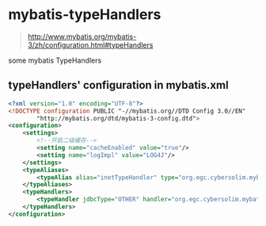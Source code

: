 # mybatis-typeHandlers
>http://www.mybatis.org/mybatis-3/zh/configuration.html#typeHandlers

some mybatis TypeHandlers

## typeHandlers' configuration in mybatis.xml
```xml
<?xml version="1.0" encoding="UTF-8"?>
<!DOCTYPE configuration PUBLIC "-//mybatis.org//DTD Config 3.0//EN"
        "http://mybatis.org/dtd/mybatis-3-config.dtd">
<configuration>
    <settings>
        <!--开启二级缓存-->
        <setting name="cacheEnabled" value="true"/>
        <setting name="logImpl" value="LOG4J"/>
    </settings>
    <typeAliases>
        <typeAlias alias="inetTypeHandler" type="org.egc.cybersolim.mybatis.InetTypeHandler" />
    </typeAliases>
    <typeHandlers>
        <typeHandler jdbcType="OTHER" handler="org.egc.cybersolim.mybatis.InetTypeHandler"/>
    </typeHandlers>
</configuration>
```

